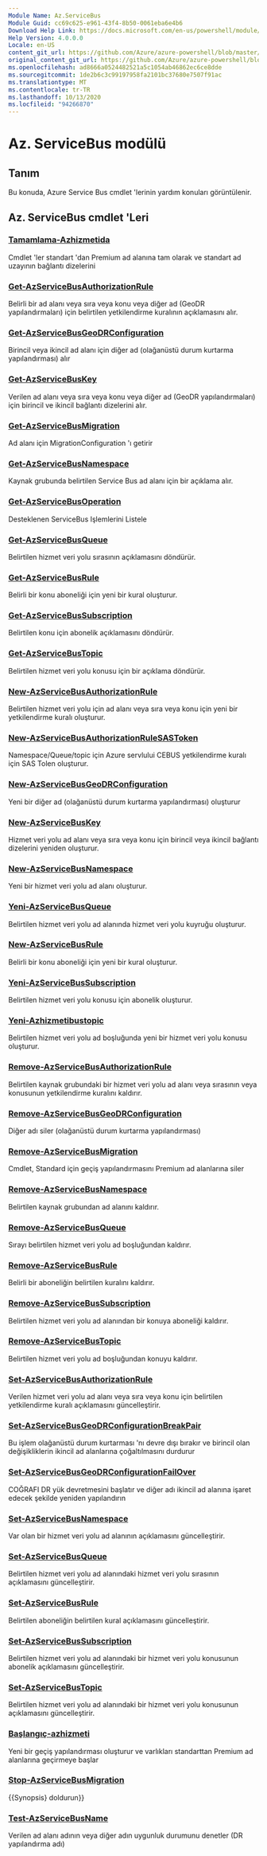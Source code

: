 ```yaml
---
Module Name: Az.ServiceBus
Module Guid: cc69c625-e961-43f4-8b50-0061eba6e4b6
Download Help Link: https://docs.microsoft.com/en-us/powershell/module/az.servicebus
Help Version: 4.0.0.0
Locale: en-US
content_git_url: https://github.com/Azure/azure-powershell/blob/master/src/ServiceBus/ServiceBus/help/Az.ServiceBus.md
original_content_git_url: https://github.com/Azure/azure-powershell/blob/master/src/ServiceBus/ServiceBus/help/Az.ServiceBus.md
ms.openlocfilehash: ad8666a0524482521a5c1054ab46862ec6ce8dde
ms.sourcegitcommit: 1de2b6c3c99197958fa2101bc37680e7507f91ac
ms.translationtype: MT
ms.contentlocale: tr-TR
ms.lasthandoff: 10/13/2020
ms.locfileid: "94266870"
---
```

# Az. ServiceBus modülü
## Tanım
Bu konuda, Azure Service Bus cmdlet 'lerinin yardım konuları görüntülenir.

## Az. ServiceBus cmdlet 'Leri
### [Tamamlama-Azhizmetida](Complete-AzServiceBusMigration.md)
Cmdlet 'ler standart 'dan Premium ad alanına tam olarak ve standart ad uzayının bağlantı dizelerini

### [Get-AzServiceBusAuthorizationRule](Get-AzServiceBusAuthorizationRule.md)
Belirli bir ad alanı veya sıra veya konu veya diğer ad (GeoDR yapılandırmaları) için belirtilen yetkilendirme kuralının açıklamasını alır. 

### [Get-AzServiceBusGeoDRConfiguration](Get-AzServiceBusGeoDRConfiguration.md)
Birincil veya ikincil ad alanı için diğer ad (olağanüstü durum kurtarma yapılandırması) alır

### [Get-AzServiceBusKey](Get-AzServiceBusKey.md)
Verilen ad alanı veya sıra veya konu veya diğer ad (GeoDR yapılandırmaları) için birincil ve ikincil bağlantı dizelerini alır.

### [Get-AzServiceBusMigration](Get-AzServiceBusMigration.md)
Ad alanı için MigrationConfiguration 'ı getirir

### [Get-AzServiceBusNamespace](Get-AzServiceBusNamespace.md)
Kaynak grubunda belirtilen Service Bus ad alanı için bir açıklama alır.

### [Get-AzServiceBusOperation](Get-AzServiceBusOperation.md)
Desteklenen ServiceBus Işlemlerini Listele

### [Get-AzServiceBusQueue](Get-AzServiceBusQueue.md)
Belirtilen hizmet veri yolu sırasının açıklamasını döndürür.

### [Get-AzServiceBusRule](Get-AzServiceBusRule.md)
Belirli bir konu aboneliği için yeni bir kural oluşturur. 

### [Get-AzServiceBusSubscription](Get-AzServiceBusSubscription.md)
Belirtilen konu için abonelik açıklamasını döndürür.

### [Get-AzServiceBusTopic](Get-AzServiceBusTopic.md)
Belirtilen hizmet veri yolu konusu için bir açıklama döndürür.

### [New-AzServiceBusAuthorizationRule](New-AzServiceBusAuthorizationRule.md)
Belirtilen hizmet veri yolu için ad alanı veya sıra veya konu için yeni bir yetkilendirme kuralı oluşturur.

### [New-AzServiceBusAuthorizationRuleSASToken](New-AzServiceBusAuthorizationRuleSASToken.md)
Namespace/Queue/topic için Azure servlului CEBUS yetkilendirme kuralı için SAS Tolen oluşturur. 

### [New-AzServiceBusGeoDRConfiguration](New-AzServiceBusGeoDRConfiguration.md)
Yeni bir diğer ad (olağanüstü durum kurtarma yapılandırması) oluşturur

### [New-AzServiceBusKey](New-AzServiceBusKey.md)
Hizmet veri yolu ad alanı veya sıra veya konu için birincil veya ikincil bağlantı dizelerini yeniden oluşturur.

### [New-AzServiceBusNamespace](New-AzServiceBusNamespace.md)
Yeni bir hizmet veri yolu ad alanı oluşturur.

### [Yeni-AzServiceBusQueue](New-AzServiceBusQueue.md)
Belirtilen hizmet veri yolu ad alanında hizmet veri yolu kuyruğu oluşturur.

### [New-AzServiceBusRule](New-AzServiceBusRule.md)
Belirli bir konu aboneliği için yeni bir kural oluşturur. 

### [Yeni-AzServiceBusSubscription](New-AzServiceBusSubscription.md)
Belirtilen hizmet veri yolu konusu için abonelik oluşturur.

### [Yeni-Azhizmetibustopic](New-AzServiceBusTopic.md)
Belirtilen hizmet veri yolu ad boşluğunda yeni bir hizmet veri yolu konusu oluşturur.

### [Remove-AzServiceBusAuthorizationRule](Remove-AzServiceBusAuthorizationRule.md)
Belirtilen kaynak grubundaki bir hizmet veri yolu ad alanı veya sırasının veya konusunun yetkilendirme kuralını kaldırır.

### [Remove-AzServiceBusGeoDRConfiguration](Remove-AzServiceBusGeoDRConfiguration.md)
Diğer adı siler (olağanüstü durum kurtarma yapılandırması)

### [Remove-AzServiceBusMigration](Remove-AzServiceBusMigration.md)
Cmdlet, Standard için geçiş yapılandırmasını Premium ad alanlarına siler

### [Remove-AzServiceBusNamespace](Remove-AzServiceBusNamespace.md)
Belirtilen kaynak grubundan ad alanını kaldırır. 

### [Remove-AzServiceBusQueue](Remove-AzServiceBusQueue.md)
Sırayı belirtilen hizmet veri yolu ad boşluğundan kaldırır.

### [Remove-AzServiceBusRule](Remove-AzServiceBusRule.md)
Belirli bir aboneliğin belirtilen kuralını kaldırır.

### [Remove-AzServiceBusSubscription](Remove-AzServiceBusSubscription.md)
Belirtilen hizmet veri yolu ad alanından bir konuya aboneliği kaldırır.

### [Remove-AzServiceBusTopic](Remove-AzServiceBusTopic.md)
Belirtilen hizmet veri yolu ad boşluğundan konuyu kaldırır.

### [Set-AzServiceBusAuthorizationRule](Set-AzServiceBusAuthorizationRule.md)
Verilen hizmet veri yolu ad alanı veya sıra veya konu için belirtilen yetkilendirme kuralı açıklamasını güncelleştirir.

### [Set-AzServiceBusGeoDRConfigurationBreakPair](Set-AzServiceBusGeoDRConfigurationBreakPair.md)
Bu işlem olağanüstü durum kurtarması 'nı devre dışı bırakır ve birincil olan değişikliklerin ikincil ad alanlarına çoğaltılmasını durdurur

### [Set-AzServiceBusGeoDRConfigurationFailOver](Set-AzServiceBusGeoDRConfigurationFailOver.md)
COĞRAFI DR yük devretmesini başlatır ve diğer adı ikincil ad alanına işaret edecek şekilde yeniden yapılandırın

### [Set-AzServiceBusNamespace](Set-AzServiceBusNamespace.md)
Var olan bir hizmet veri yolu ad alanının açıklamasını güncelleştirir.

### [Set-AzServiceBusQueue](Set-AzServiceBusQueue.md)
Belirtilen hizmet veri yolu ad alanındaki hizmet veri yolu sırasının açıklamasını güncelleştirir.

### [Set-AzServiceBusRule](Set-AzServiceBusRule.md)
Belirtilen aboneliğin belirtilen kural açıklamasını güncelleştirir.

### [Set-AzServiceBusSubscription](Set-AzServiceBusSubscription.md)
Belirtilen hizmet veri yolu ad alanındaki bir hizmet veri yolu konusunun abonelik açıklamasını güncelleştirir.

### [Set-AzServiceBusTopic](Set-AzServiceBusTopic.md)
Belirtilen hizmet veri yolu ad alanındaki bir hizmet veri yolu konusunun açıklamasını güncelleştirir.

### [Başlangıç-azhizmeti](Start-AzServiceBusMigration.md)
Yeni bir geçiş yapılandırması oluşturur ve varlıkları standarttan Premium ad alanlarına geçirmeye başlar

### [Stop-AzServiceBusMigration](Stop-AzServiceBusMigration.md)
{{Synopsis} doldurun}}

### [Test-AzServiceBusName](Test-AzServiceBusName.md)
Verilen ad alanı adının veya diğer adın uygunluk durumunu denetler (DR yapılandırma adı) 

